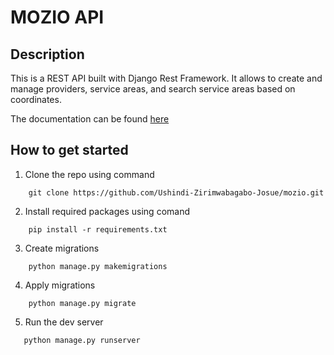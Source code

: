 # MOZIO API

## Description

This is a REST API built with Django Rest Framework.
It allows to create and manage providers, service areas, and search service areas based on coordinates.

The documentation can be found [here](https://mozio-api.herokuapp.com/api/v1/)

## How to get started

1. Clone the repo using command

```
    git clone https://github.com/Ushindi-Zirimwabagabo-Josue/mozio.git
```

2. Install required packages using comand

```
    pip install -r requirements.txt
```

3. Create migrations

```
    python manage.py makemigrations
```

4. Apply migrations

```
    python manage.py migrate
```

5. Run the dev server

```
   python manage.py runserver
```
